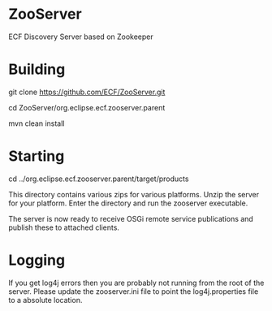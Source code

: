 ZooServer
=========

ECF Discovery Server based on Zookeeper


Building
========

git clone https://github.com/ECF/ZooServer.git

cd ZooServer/org.eclipse.ecf.zooserver.parent

mvn clean install

Starting
========

cd ../org.eclipse.ecf.zooserver.parent/target/products

This directory contains various zips for various platforms. Unzip the server for your platform. Enter the directory and run the zooserver executable.

The server is now ready to receive OSGi remote service publications and publish these to attached clients.

Logging
=======

If you get log4j errors then you are probably not running from the root of the server. Please update the zooserver.ini file to point the log4j.properties file to a absolute location.
